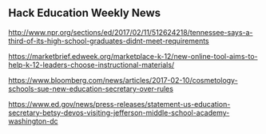 ## Hack Education Weekly News

http://www.npr.org/sections/ed/2017/02/11/512624218/tennessee-says-a-third-of-its-high-school-graduates-didnt-meet-requirements

https://marketbrief.edweek.org/marketplace-k-12/new-online-tool-aims-to-help-k-12-leaders-choose-instructional-materials/

https://www.bloomberg.com/news/articles/2017-02-10/cosmetology-schools-sue-new-education-secretary-over-rules

https://www.ed.gov/news/press-releases/statement-us-education-secretary-betsy-devos-visiting-jefferson-middle-school-academy-washington-dc
